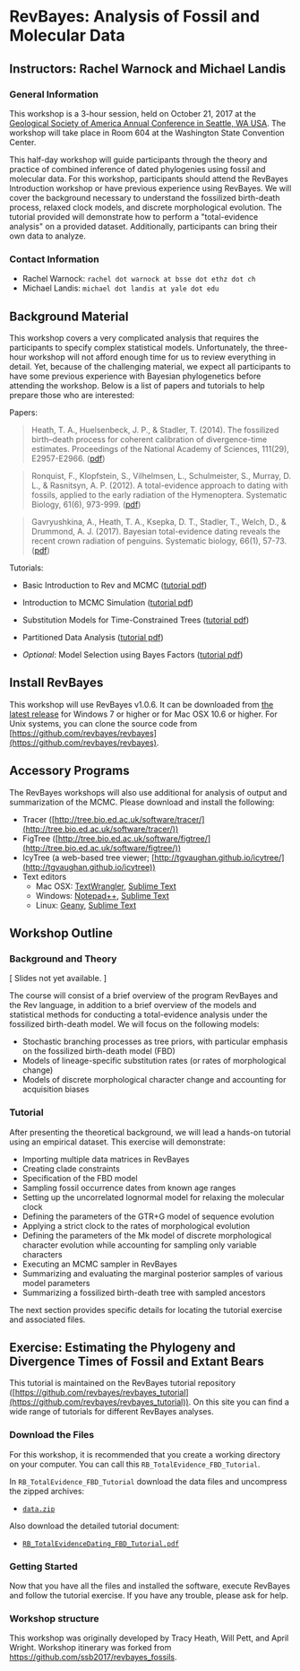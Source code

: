 # RevBayes: Analysis of Fossil and Molecular Data

## Instructors: Rachel Warnock and Michael Landis

### General Information
This workshop is a 3-hour session, held on October 21, 2017 at the [Geological Society of America Annual Conference in Seattle, WA USA](http://community.geosociety.org/gsa2017/home). The workshop will take place in Room 604 at the Washington State Convention Center.

This half-day workshop will guide participants through the theory and practice of combined inference of dated phylogenies using fossil and molecular data. For this workshop, participants should attend the RevBayes Introduction workshop or have previous experience using RevBayes. We will cover the background necessary to understand the fossilized birth-death process, relaxed clock models, and discrete morphological evolution. The tutorial provided will demonstrate how to perform a "total-evidence analysis" on a provided dataset. Additionally, participants can bring their own data to analyze.  

### Contact Information

* Rachel Warnock: `rachel dot warnock at bsse dot ethz dot ch`
* Michael Landis: `michael dot landis at yale dot edu`

## Background Material

This workshop covers a very complicated analysis that requires the participants to specify complex statistical models. Unfortunately, the three-hour workshop will not afford enough time for us to review everything in detail. Yet, because of the challenging material, we expect all participants to have some previous experience with Bayesian phylogenetics before attending the workshop. Below is a list of papers and tutorials to help prepare those who are interested:

Papers:

>Heath, T. A., Huelsenbeck, J. P., & Stadler, T. (2014). The fossilized birth–death process for coherent calibration of divergence-time estimates. Proceedings of the National Academy of Sciences, 111(29), E2957-E2966. ([pdf](http://www.pnas.org/content/111/29/E2957.full.pdf))

>Ronquist, F., Klopfstein, S., Vilhelmsen, L., Schulmeister, S., Murray, D. L., & Rasnitsyn, A. P. (2012). A total-evidence approach to dating with fossils, applied to the early radiation of the Hymenoptera. Systematic Biology, 61(6), 973-999. ([pdf](https://academic.oup.com/sysbio/article-pdf/61/6/973/17830528/sys058.pdf))

>Gavryushkina, A., Heath, T. A., Ksepka, D. T., Stadler, T., Welch, D., & Drummond, A. J. (2017). Bayesian total-evidence dating reveals the recent crown radiation of penguins. Systematic biology, 66(1), 57-73. ([pdf](https://academic.oup.com/sysbio/article-pdf/66/1/57/19609000/syw060.pdf))



Tutorials:

* Basic Introduction to Rev and MCMC ([tutorial pdf](https://github.com/ssb2017/revbayes_intro/blob/master/tutorials/RB_Basics_Tutorial.pdf))

* Introduction to MCMC Simulation ([tutorial pdf](https://github.com/revbayes/revbayes_tutorial/blob/master/tutorial_TeX/RB_MCMC_Intro_Tutorial/RB_MCMC_Intro_Tutorial.pdf))

* Substitution Models for Time-Constrained Trees ([tutorial pdf](https://github.com/ssb2017/revbayes_intro/blob/master/tutorials/RB_CTMC_Tutorial.pdf))

* Partitioned Data Analysis ([tutorial pdf](https://github.com/ssb2017/revbayes_intro/blob/master/tutorials/RB_Partition_Tutorial.pdf))

* *Optional*: Model Selection using Bayes Factors ([tutorial pdf](https://github.com/ssb2017/revbayes_intro/blob/master/tutorials/RB_BayesFactor_Tutorial.pdf))




## Install RevBayes

This workshop will use RevBayes v1.0.6. It can be downloaded from [the latest release](https://github.com/revbayes/revbayes/releases/tag/v1.0.6-release) for Windows 7 or higher or for Mac OSX 10.6 or higher. For Unix systems, you can clone the source code from [https://github.com/revbayes/revbayes](https://github.com/revbayes/revbayes).

## Accessory Programs

The RevBayes workshops will also use additional for analysis of output and summarization of the MCMC. Please download and install the following:

* Tracer ([http://tree.bio.ed.ac.uk/software/tracer/](http://tree.bio.ed.ac.uk/software/tracer/))
* FigTree ([http://tree.bio.ed.ac.uk/software/figtree/](http://tree.bio.ed.ac.uk/software/figtree/))
* IcyTree (a web-based tree viewer; [http://tgvaughan.github.io/icytree/](http://tgvaughan.github.io/icytree))
* Text editors
	* Mac OSX: [TextWrangler](http://www.barebones.com/products/TextWrangler/), [Sublime Text](https://www.sublimetext.com/)
	* Windows: [Notepad++](https://notepad-plus-plus.org/), [Sublime Text](https://www.sublimetext.com/)
	* Linux: [Geany](https://www.geany.org/), [Sublime Text](https://www.sublimetext.com/)

## Workshop Outline
### Background and Theory

[ Slides not yet available. ]

The course will consist of a brief overview of the program RevBayes and the Rev language, in addition to a brief overview of the models and statistical methods for conducting a total-evidence analysis under the fossilized birth-death model. We will focus on the following models:

* Stochastic branching processes as tree priors, with particular emphasis on the fossilized birth-death model (FBD)
* Models of lineage-specific substitution rates (or rates of morphological change)
* Models of discrete morphological character change and accounting for acquisition biases

### Tutorial
After presenting the theoretical background, we will lead a hands-on tutorial using an empirical dataset. This exercise will demonstrate:

* Importing multiple data matrices in RevBayes
* Creating clade constraints
* Specification of the FBD model
* Sampling fossil occurrence dates from known age ranges
* Setting up the uncorrelated lognormal model for relaxing the molecular clock
* Defining the parameters of the GTR+G model of sequence evolution
* Applying a strict clock to the rates of morphological evolution
* Defining the parameters of the Mk model of discrete morphological character evolution while accounting for sampling only variable characters
* Executing an MCMC sampler in RevBayes
* Summarizing and evaluating the marginal posterior samples of various model parameters
* Summarizing a fossilized birth-death tree with sampled ancestors

The next section provides specific details for locating the tutorial exercise and associated files.


## Exercise: Estimating the Phylogeny and Divergence Times of Fossil and Extant Bears

This tutorial is maintained on the RevBayes tutorial repository ([https://github.com/revbayes/revbayes_tutorial](https://github.com/revbayes/revbayes_tutorial)). On this site you can find a wide range of tutorials for different RevBayes analyses. 

### Download the Files

For this workshop, it is recommended that you create a working directory on your computer. You can call this `RB_TotalEvidence_FBD_Tutorial`.

In `RB_TotalEvidence_FBD_Tutorial` download the data files and uncompress the zipped archives:

* [`data.zip`](https://github.com/revbayes/revbayes_tutorial/raw/master/RB_TotalEvidenceDating_FBD_Tutorial/data.zip) 

Also download the detailed tutorial document:

* [`RB_TotalEvidenceDating_FBD_Tutorial.pdf`](https://github.com/revbayes/revbayes_tutorial/raw/master/tutorial_TeX/RB_TotalEvidenceDating_FBD_Tutorial/RB_TotalEvidenceDating_FBD_Tutorial.pdf) 

### Getting Started

Now that you have all the files and installed the software, execute RevBayes and follow the tutorial exercise. If you have any trouble, please ask for help. 

### Workshop structure

This workshop was originally developed by Tracy Heath, Will Pett, and April Wright. Workshop itinerary was forked from https://github.com/ssb2017/revbayes_fossils.
